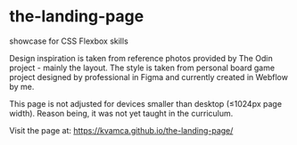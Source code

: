 # the-landing-page
showcase for CSS Flexbox skills

Design inspiration is taken from reference photos provided by The Odin project - mainly the layout. 
The style is taken from personal board game project designed by professional in Figma and currently created in Webflow by me.

This page is not adjusted for devices smaller than desktop (≤1024px page width).
Reason being, it was not yet taught in the curriculum.

Visit the page at: https://kvamca.github.io/the-landing-page/
